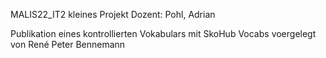 MALIS22_IT2 kleines Projekt 
Dozent: Pohl, Adrian

Publikation eines kontrollierten Vokabulars mit SkoHub Vocabs
voergelegt von René Peter Bennemann


